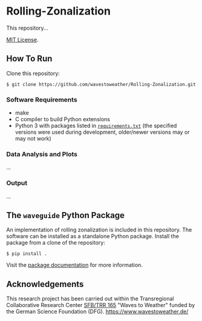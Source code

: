 # Rolling-Zonalization

This repository...

[MIT License](LICENSE).


## How To Run

Clone this repository:

    $ git clone https://github.com/wavestoweather/Rolling-Zonalization.git


### Software Requirements

- make
- C compiler to build Python extensions
- Python 3 with packages listed in [`requirements.txt`](requirements.txt) (the specified versions were used during development, older/newer versions may or may not work)


### Data Analysis and Plots

...


### Output

...



## The `waveguide` Python Package

An implementation of rolling zonalization is included in this repository.
The software can be installed as a standalone Python package.
Install the package from a clone of the repository:

    $ pip install .

Visit the [package documentation](https://wavestoweather.github.io/Rolling-Zonalization) for more information.


## Acknowledgements

This research project has been carried out within the Transregional Collaborative Research Center [SFB/TRR 165](https://www.dfg.de/en/funded_projects/current_projects_programmes/list/projectdetails/index.jsp?id=257899354) "Waves to Weather" funded by the German Science Foundation (DFG). https://www.wavestoweather.de/

